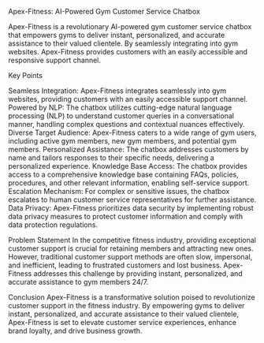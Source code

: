 Apex-Fitness: AI-Powered Gym Customer Service Chatbox


Apex-Fitness is a revolutionary AI-powered gym customer service chatbox that empowers gyms to deliver instant, personalized, and accurate assistance to their valued clientele. By seamlessly integrating into gym websites. Apex-Fitness provides customers with an easily accessible and responsive support channel.

Key Points

Seamless Integration: Apex-Fitness integrates seamlessly into gym websites, providing customers with an easily accessible support channel.
Powered by NLP: The chatbox utilizes cutting-edge natural language processing (NLP) to understand customer queries in a conversational manner, handling complex questions and contextual nuances effectively.
Diverse Target Audience: Apex-Fitness caters to a wide range of gym users, including active gym members, new gym members, and potential gym members.
Personalized Assistance: The chatbox addresses customers by name and tailors responses to their specific needs, delivering a personalized experience.
Knowledge Base Access: The chatbox provides access to a comprehensive knowledge base containing FAQs, policies, procedures, and other relevant information, enabling self-service support.
Escalation Mechanism: For complex or sensitive issues, the chatbox escalates to human customer service representatives for further assistance.
Data Privacy: Apex-Fitness prioritizes data security by implementing robust data privacy measures to protect customer information and comply with data protection regulations.


Problem Statement
In the competitive fitness industry, providing exceptional customer support is crucial for retaining members and attracting new ones. However, traditional customer support methods are often slow, impersonal, and inefficient, leading to frustrated customers and lost business. Apex-Fitness addresses this challenge by providing instant, personalized, and accurate assistance to gym members 24/7.

Conclusion
Apex-Fitness is a transformative solution poised to revolutionize customer support in the fitness industry. By empowering gyms to deliver instant, personalized, and accurate assistance to their valued clientele, Apex-Fitness is set to elevate customer service experiences, enhance brand loyalty, and drive business growth.





